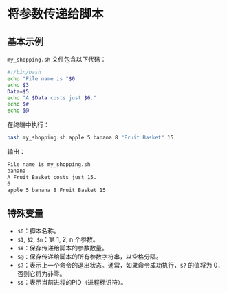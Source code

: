 # 将参数传递给脚本

## 基本示例

`my_shopping.sh` 文件包含以下代码：

```sh
#!/bin/bash
echo "File name is "$0
echo $3
Data=$5
echo "A $Data costs just $6."
echo $#
echo $@
```

在终端中执行：

```sh
bash my_shopping.sh apple 5 banana 8 "Fruit Basket" 15
```

输出：

```sh
File name is my_shopping.sh
banana
A Fruit Basket costs just 15.
6
apple 5 banana 8 Fruit Basket 15
```

## 特殊变量

- `$0`：脚本名称。
- `$1`, `$2`, `$n`：第 1, 2, n 个参数。
- `$#`：保存传递给脚本的参数数量。
- `$@`：保存传递给脚本的所有参数字符串，以空格分隔。
- `$?`：表示上一个命令的退出状态。通常，如果命令成功执行，`$?` 的值将为 0，否则它将为非零。
- `$$`：表示当前进程的PID（进程标识符）。
